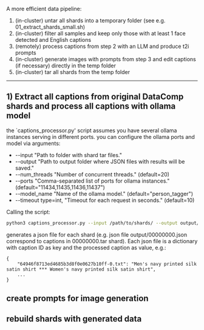 A more efficient data pipeline:

1) (in-cluster) untar all shards into a temporary folder (see e.g. 01_extract_shards_small.sh)
2) (in-cluster) filter all samples and keep only those with at least 1 face detected and English captions
3) (remotely) process captions from step 2 with an LLM and produce t2i prompts
4) (in-cluster) generate images with prompts from step 3 and edit captions (if necessary) directly in the temp folder
5) (in-cluster) tar all shards from the temp folder


-----------------------


## 1) Extract all captions from original DataComp shards and process all captions with ollama model

the `captions_processor.py' script assumes you have several ollama instances serving in different ports. you can configure the ollama ports and model via arguments:

* --input "Path to folder with shard tar files."
* --output "Path to output folder where JSON files with results will be saved."
* --num_threads "Number of concurrent threads." (default=20)
* --ports "Comma-separated list of ports for ollama instances." (default="11434,11435,11436,11437")
* --model_name "Name of the ollama model." (default="person_tagger")
* --timeout type=int, "Timeout for each request in seconds." (default=10)

Calling the script:

```bash
python3 captions_processor.py --input /path/to/shards/ --output output/
```

generates a json file for each shard (e.g. json file output/00000000.json correspond to captions in 00000000.tar shard). Each json file is a dictionary with caption ID as key and the processed caption as value, e.g.:

```
{
    "64946f8713ed4685b3d8f0e0627b10ff-0.txt": "Men's navy printed silk satin shirt *** Women's navy printed silk satin shirt",
    ...
}
```

## create prompts for image generation


## rebuild shards with generated data
